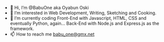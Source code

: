- 👋 Hi, I’m @BabuOne aka Oyabun Oski
- 👀 I’m interested in Web Development, Writing, Sketching and Cooking.
- 🌱 I’m currently coding Front-End with Javascript, HTML, CSS and eventually Python, again... Back-End with Node.js and Express.js as the framework.
- 📫 How to reach me babu_one@gmx.net

<!---
BabuOne/BabuOne is a ✨ special ✨ repository because its `README.md` (this file) appears on your GitHub profile.
You can click the Preview link to take a look at your changes.
--->
